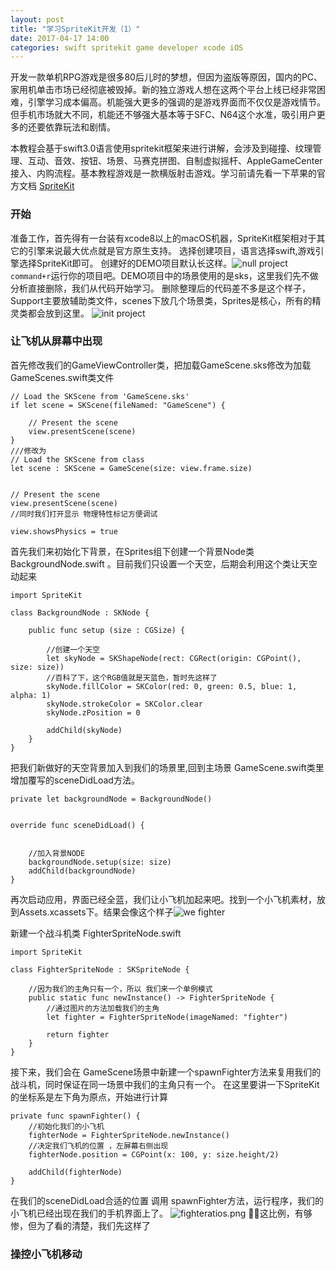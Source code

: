 ```yaml
---
layout: post
title: "学习SpriteKit开发（1）"
date: 2017-04-17 14:00
categories: swift spritekit game developer xcode iOS
---
```

开发一款单机RPG游戏是很多80后儿时的梦想，但因为盗版等原因，国内的PC、家用机单击市场已经彻底被毁掉。新的独立游戏人想在这两个平台上线已经非常困难，引擎学习成本偏高。机能强大更多的强调的是游戏界面而不仅仅是游戏情节。但手机市场就大不同，机能还不够强大基本等于SFC、N64这个水准，吸引用户更多的还要依靠玩法和剧情。

本教程会基于swift3.0语言使用spritekit框架来进行讲解，会涉及到碰撞、纹理管理、互动、音效、按钮、场景、马赛克拼图、自制虚拟摇杆、AppleGameCenter接入、内购流程。基本教程游戏是一款横版射击游戏。学习前请先看一下苹果的官方文档 [SpriteKit](https://developer.apple.com/spritekit/)

### 开始 ###
准备工作，首先得有一台装有xcode8以上的macOS机器，SpriteKit框架相对于其它的引擎来说最大优点就是官方原生支持。
选择创建项目，语言选择swift,游戏引擎选择SpriteKit即可。
创建好的DEMO项目默认长这样。![null project](http://guohai163.github.io/doc-pic/2017-04-17-spritekit/nullproject.png)
` command+r `运行你的项目吧。DEMO项目中的场景使用的是sks，这里我们先不做分析直接删除，我们从代码开始学习。
删除整理后的代码差不多是这个样子，Support主要放辅助类文件，scenes下放几个场景类，Sprites是核心，所有的精灵类都会放到这里。
![init project](http://guohai163.github.io/doc-pic/2017-04-17-spritekit/initproject.png)

### 让飞机从屏幕中出现 ###
首先修改我们的GameViewController类，把加载GameScene.sks修改为加载GameScenes.swift类文件
``` swift3
// Load the SKScene from 'GameScene.sks'
if let scene = SKScene(fileNamed: "GameScene") {

    // Present the scene
    view.presentScene(scene)
}
///修改为
// Load the SKScene from class
let scene : SKScene = GameScene(size: view.frame.size)


// Present the scene
view.presentScene(scene)
//同时我们打开显示 物理特性标记方便调试

view.showsPhysics = true
```
首先我们来初始化下背景，在Sprites组下创建一个背景Node类 BackgroundNode.swift 。目前我们只设置一个天空，后期会利用这个类让天空动起来
``` swift3
import SpriteKit

class BackgroundNode : SKNode {

    public func setup (size : CGSize) {

        //创建一个天空
        let skyNode = SKShapeNode(rect: CGRect(origin: CGPoint(), size: size))
        //百科了下，这个RGB值就是天蓝色，暂时先这样了
        skyNode.fillColor = SKColor(red: 0, green: 0.5, blue: 1, alpha: 1)
        skyNode.strokeColor = SKColor.clear
        skyNode.zPosition = 0

        addChild(skyNode)
    }
}
```
把我们新做好的天空背景加入到我们的场景里,回到主场景 GameScene.swift类里增加覆写的sceneDidLoad方法。
``` swift3
private let backgroundNode = BackgroundNode()


override func sceneDidLoad() {


    //加入背景NODE
    backgroundNode.setup(size: size)
    addChild(backgroundNode)
}
```
再次启动应用，界面已经全蓝，我们让小飞机加起来吧。找到一个小飞机素材，放到Assets.xcassets下。结果会像这个样子![we fighter](http://guohai163.github.io/doc-pic/2017-04-17-spritekit/fighterstyle.png)

新建一个战斗机类 FighterSpriteNode.swift
``` swift3
import SpriteKit

class FighterSpriteNode : SKSpriteNode {

    //因为我们的主角只有一个，所以 我们来一个单例模式
    public static func newInstance() -> FighterSpriteNode {
        //通过图片的方法加载我们的主角
        let fighter = FighterSpriteNode(imageNamed: "fighter")

        return fighter
    }
}
```
接下来，我们会在 GameScene场景中新建一个spawnFighter方法来复用我们的战斗机，同时保证在同一场景中我们的主角只有一个。
在这里要讲一下SpriteKit的坐标系是左下角为原点，开始进行计算
``` swift3
private func spawnFighter() {
    //初始化我们的小飞机
    fighterNode = FighterSpriteNode.newInstance()
    //决定我们飞机的位置 ，左屏幕右侧出现
    fighterNode.position = CGPoint(x: 100, y: size.height/2)

    addChild(fighterNode)
}
```
在我们的sceneDidLoad合适的位置 调用 spawnFighter方法，运行程序，我们的小飞机已经出现在我们的手机界面上了。
![fighteratios.png](http://guohai163.github.io/doc-pic/2017-04-17-spritekit/fighteratios.png)
🤦‍♂️这比例，有够惨，但为了看的清楚，我们先这样了
### 操控小飞机移动 ###
